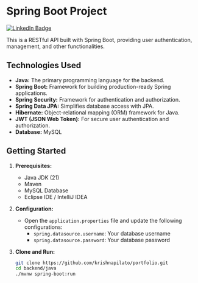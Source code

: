 # Spring Boot Project

[![LinkedIn Badge](https://img.shields.io/badge/LinkedIn-Connect-blue?style=flat&logo=linkedin)](https://www.linkedin.com/in/khovakrishnapilato)

This is a RESTful API built with Spring Boot, providing user authentication, management, and other functionalities.

## Technologies Used

* **Java:** The primary programming language for the backend.
* **Spring Boot:** Framework for building production-ready Spring applications.
* **Spring Security:** Framework for authentication and authorization.
* **Spring Data JPA:** Simplifies database access with JPA.
* **Hibernate:** Object-relational mapping (ORM) framework for Java.
* **JWT (JSON Web Token):** For secure user authentication and authorization.
* **Database:** MySQL

## Getting Started

1. **Prerequisites:**
   * Java JDK (21)
   * Maven
   * MySQL Database
   * Eclipse IDE / IntelliJ IDEA

2. **Configuration:**
   * Open the `application.properties` file and update the following configurations:
      * `spring.datasource.username`: Your database username
      * `spring.datasource.password`: Your database password

3. **Clone and Run:**

   ```bash
   git clone https://github.com/krishnapilato/portfolio.git
   cd backend/java
   ./mvnw spring-boot:run
